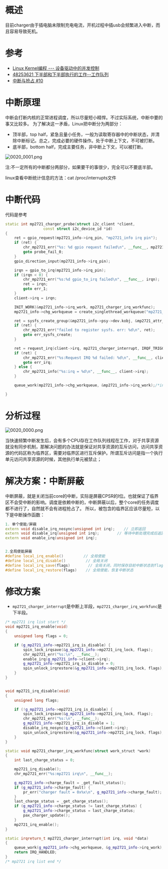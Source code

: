 # 概述

目前charger由于插电脑未限制充电电流，开机过程中插usb会频繁进入中断，而且容易导致死机。

# 参考

* [Linux Kernel编程 --- 设备驱动中的并发控制](https://blog.csdn.net/u010961173/article/details/90664584)
* [48253621 下半部和下半部执行的工作--工作队列](https://blog.csdn.net/hongbochen1223/article/details/48253621%20下半部和下半部执行的工作--工作队列)
* [中断与抢占 #10](https://github.com/leon0625/blog/issues/10)

# 中断原理

中断会打断内核的正常进程调度，所以尽量短小精悍。不过实际系统，中断中要的事又比较多。 为了解决这一矛盾，Linux把中断分为两部分：

* 顶半部，top half，紧急且量小任务，一般为读取寄存器中的中断状态，并清除中断标记。总之，完成必要的硬件操作。处于中断上下文，不可被打断。
* 底半部，bottom half，完成主要任务，非中断上下文，可以被打断。

![0020_0001.png](images/0020_0001.png)

注:不一定所有的中断都分两部分，如果要干的事很少，完全可以不要底半部。

linux查看中断统计信息的方法：cat /proc/interrupts文件

# 中断代码

代码是参考
```C++
static int mp2721_charger_probe(struct i2c_client *client,
				 const struct i2c_device_id *id)
{
	ret = gpio_request(mp2721_info->irq_pin, "mp2721_info irq pin");
	if (ret) {
		chr_mp2721_err("%s: %d gpio request failed\n", __func__, mp2721_info->irq_pin);
		goto probe_fail_0;
	}
	gpio_direction_input(mp2721_info->irq_pin);

	irqn = gpio_to_irq(mp2721_info->irq_pin);
	if (irqn < 0) {
		chr_mp2721_err("%s:%d gpio_to_irq failed\n", __func__, irqn);
		ret = irqn;
		goto err_1;
	}
	client->irq = irqn;

	INIT_WORK(&mp2721_info->irq_work, mp2721_charger_irq_workfunc);
	mp2721_info->chg_workqueue = create_singlethread_workqueue("mp2721_thread");

	ret = sysfs_create_group(&mp2721_info->psy->dev.kobj, &mp2721_attr_group);
	if (ret) {
		chr_mp2721_err("failed to register sysfs. err: %d\n", ret);
		goto err_sysfs_create;
	}

	ret = request_irq(client->irq, mp2721_charger_interrupt, IRQF_TRIGGER_FALLING | IRQF_ONESHOT, "mp2721_charger_irq", mp2721_info);
	if (ret) {
		chr_mp2721_err("%s:Request IRQ %d failed: %d\n", __func__, client->irq, ret);
		goto err_irq;
	} else {
		chr_mp2721_info("%s:irq = %d\n", __func__, client->irq);
	}

	queue_work(mp2721_info->chg_workqueue, &mp2721_info->irq_work);/*in case of adapter has been in when power off*/

}
```
# 分析过程

![0020_0000.png](images/0020_0000.png)

当快速频繁中断发生后，会有多个CPU存在工作队列线程在工作，对于共享资源就没有同步机制，那解决问题的办法就是保证对共享资源的互斥访问，访问共享资源的代码区称为临界区，需要对临界区进行互斥保护。所谓互斥访问是指一个执行单元访问共享资源的时候，其他执行单元被禁止；

# 解决方案：中断屏蔽

 中断屏蔽，就是关闭当前core的中断，实际是屏蔽CPSR的I位。也就保证了临界区不会受中断的影响。调度是依赖中断的，中断屏蔽以后，整个core的任务调度都不进行了，自然就不会有进程抢占了。 所以，被包含的临界区应该尽量短，以下是中断操作函数：
```C++
1. 单个使能/屏蔽
extern void disable_irq_nosync(unsigned int irq);    // 立即返回
extern void disable_irq(unsigned int irq);        // 等待中断处理完成后返回
extern void enable_irq(unsigned int irq);   


2.全局使能屏蔽
#define local_irq_enable()         // 全局使能
#define local_irq_disable()         // 全局关闭
#define local_irq_save(flags)        // 全局关闭，同时保存目前中断状态到flag，flag时unsigned long，不是指针
#define local_irq_restore(flags)    // 全局使能，恢复中断状态
```

# 修改方案

* `mp2721_charger_interrupt`是中断上半段，`mp2721_charger_irq_workfunc`是下半段。
```C++
/* mp2721 irq list start */
void mp2721_irq_enable(void)
{
    unsigned long flags = 0;

    if (g_mp2721_info->mp2721_irq_is_disable) {
		spin_lock_irqsave(&g_mp2721_info->mp2721_irq_lock, flags);
		chr_mp2721_err("%s:\n", __func__);
        enable_irq(g_mp2721_info->client->irq);
        g_mp2721_info->mp2721_irq_is_disable = 0;
		spin_unlock_irqrestore(&g_mp2721_info->mp2721_irq_lock, flags);
    }
}


void mp2721_irq_disable(void)
{
    unsigned long flags;

    if (!g_mp2721_info->mp2721_irq_is_disable) {
		spin_lock_irqsave(&g_mp2721_info->mp2721_irq_lock, flags);
		chr_mp2721_err("%s:\n", __func__);
        g_mp2721_info->mp2721_irq_is_disable = 1;
        disable_irq_nosync(g_mp2721_info->client->irq);
		spin_unlock_irqrestore(&g_mp2721_info->mp2721_irq_lock, flags);
    }
}

static void mp2721_charger_irq_workfunc(struct work_struct *work)
{
	int last_charge_status = 0;

	mp2721_irq_disable();
	chr_mp2721_err("%s:mp2721 irq\n", __func__);

	g_mp2721_info->charge_fault = _get_fault_status();
	if (g_mp2721_info->charge_fault) {
		pr_err("charger fault = 0x%x\n", g_mp2721_info->charge_fault);
	}
	last_charge_status = _get_charge_status();
	if (g_mp2721_info->charge_status != last_charge_status) {
		g_mp2721_info->charge_status = last_charge_status;
		pax_charger_update();
	}
    mp2721_irq_enable();
}

static irqreturn_t mp2721_charger_interrupt(int irq, void *data)
{
	queue_work(g_mp2721_info->chg_workqueue, &g_mp2721_info->irq_work);
	return IRQ_HANDLED;
}
/* mp2721 irq list end */
```